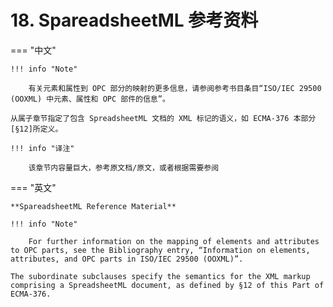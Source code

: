 # 18. SpareadsheetML 参考资料

=== "中文"

    !!! info "Note"
    
        有关元素和属性到 OPC 部分的映射的更多信息，请参阅参考书目条目“ISO/IEC 29500 (OOXML) 中元素、属性和 OPC 部件的信息”。
    
    从属子章节指定了包含 SpreadsheetML 文档的 XML 标记的语义，如 ECMA-376 本部分[§12]所定义。

    !!! info "译注"

        该章节内容量巨大，参考原文档/原文，或者根据需要参阅

=== "英文"

    **SpareadsheetML Reference Material**

    !!! info "Note"
    
        For further information on the mapping of elements and attributes to OPC parts, see the Bibliography entry, “Information on elements, attributes, and OPC parts in ISO/IEC 29500 (OOXML)”. 
    
    The subordinate subclauses specify the semantics for the XML markup comprising a SpreadsheetML document, as defined by §12 of this Part of ECMA-376.
